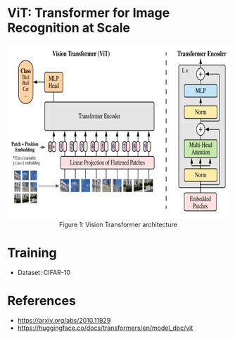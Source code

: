 # ViT: Transformer for Image Recognition at Scale

<div align="center">

  <img alt="Vision Transformer" src="./assets/ViT.png" width=600 height=400/>
  <br/>
  <figcaption>Figure 1: Vision Transformer architecture</figcaption>

</div>

# Training

- Dataset: CIFAR-10

# References

- https://arxiv.org/abs/2010.11929 
- https://huggingface.co/docs/transformers/en/model_doc/vit
